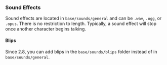 ### Sound Effects

Sound effects are located in `base/sounds/general` and can be `.wav`, `.ogg`, or `.opus`. There is no restriction to length. Typically, a sound effect will stop once another character begins talking.

#### Blips

Since 2.8, you can add blips in the `base/sounds/blips` folder instead of in `base/sounds/general`.
<!--stackedit_data:
eyJoaXN0b3J5IjpbMTExNjcyODMzMV19
-->